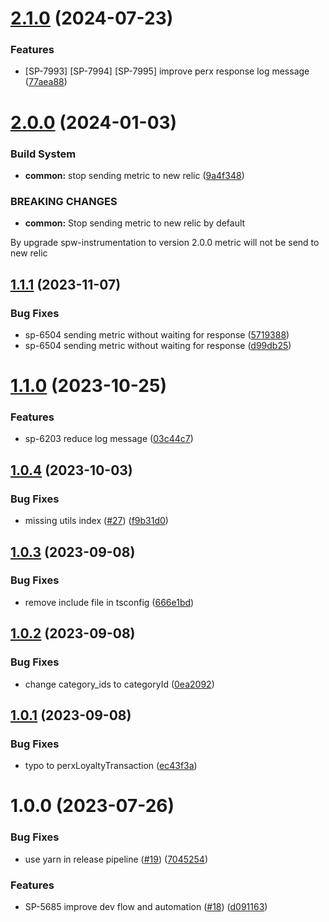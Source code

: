 # [2.1.0](https://github.com/onesiamsuperapp/spw-perxtech-api-client/compare/v2.0.0...v2.1.0) (2024-07-23)


### Features

* [SP-7993] [SP-7994] [SP-7995] improve perx response log message ([77aea88](https://github.com/onesiamsuperapp/spw-perxtech-api-client/commit/77aea882b74f77013412f744263762837cc2bc3c))

# [2.0.0](https://github.com/onesiamsuperapp/spw-perxtech-api-client/compare/v1.1.1...v2.0.0) (2024-01-03)


### Build System

* **common:** stop sending metric to new relic ([9a4f348](https://github.com/onesiamsuperapp/spw-perxtech-api-client/commit/9a4f3482ffd2045ca9991bae65c0d8fdf13bb716))


### BREAKING CHANGES

* **common:** Stop sending metric to new relic by default

By upgrade spw-instrumentation to version 2.0.0 metric will not be send to new relic

## [1.1.1](https://github.com/onesiamsuperapp/spw-perxtech-api-client/compare/v1.1.0...v1.1.1) (2023-11-07)


### Bug Fixes

* sp-6504 sending metric without waiting for response ([5719388](https://github.com/onesiamsuperapp/spw-perxtech-api-client/commit/5719388e18519031acf19cd5bc3a5f29b4bfb641))
* sp-6504 sending metric without waiting for response ([d99db25](https://github.com/onesiamsuperapp/spw-perxtech-api-client/commit/d99db2589080537c9aaa1248c67d9bca8a1aed25))

# [1.1.0](https://github.com/onesiamsuperapp/spw-perxtech-api-client/compare/v1.0.4...v1.1.0) (2023-10-25)


### Features

* sp-6203 reduce log message ([03c44c7](https://github.com/onesiamsuperapp/spw-perxtech-api-client/commit/03c44c7ac9f5aa87b7ea0e2c504cb03ac228ba1e))

## [1.0.4](https://github.com/onesiamsuperapp/spw-perxtech-api-client/compare/v1.0.3...v1.0.4) (2023-10-03)


### Bug Fixes

* missing utils index ([#27](https://github.com/onesiamsuperapp/spw-perxtech-api-client/issues/27)) ([f9b31d0](https://github.com/onesiamsuperapp/spw-perxtech-api-client/commit/f9b31d017df75dfb4ad8b9cf8f905af97cd2763c))

## [1.0.3](https://github.com/onesiamsuperapp/spw-perxtech-api-client/compare/v1.0.2...v1.0.3) (2023-09-08)


### Bug Fixes

* remove include file in tsconfig ([666e1bd](https://github.com/onesiamsuperapp/spw-perxtech-api-client/commit/666e1bd7f2299e4431e785b37d5f3a9d03ee6362))

## [1.0.2](https://github.com/onesiamsuperapp/spw-perxtech-api-client/compare/v1.0.1...v1.0.2) (2023-09-08)


### Bug Fixes

* change category_ids to categoryId ([0ea2092](https://github.com/onesiamsuperapp/spw-perxtech-api-client/commit/0ea20921735b68183d9e1a90a1df35a42871b001))

## [1.0.1](https://github.com/onesiamsuperapp/spw-perxtech-api-client/compare/v1.0.0...v1.0.1) (2023-09-08)


### Bug Fixes

* typo to perxLoyaltyTransaction ([ec43f3a](https://github.com/onesiamsuperapp/spw-perxtech-api-client/commit/ec43f3a88d31df3d59f67c9fde7b43e61d5f3026))

# 1.0.0 (2023-07-26)


### Bug Fixes

* use yarn in release pipeline ([#19](https://github.com/onesiamsuperapp/spw-perxtech-api-client/issues/19)) ([7045254](https://github.com/onesiamsuperapp/spw-perxtech-api-client/commit/7045254d36678b9cab2f17541b910ec4d56396a4))


### Features

* SP-5685 improve dev flow and automation  ([#18](https://github.com/onesiamsuperapp/spw-perxtech-api-client/issues/18)) ([d091163](https://github.com/onesiamsuperapp/spw-perxtech-api-client/commit/d0911634013580f6cf366b542ce7512c8bcf3064))
